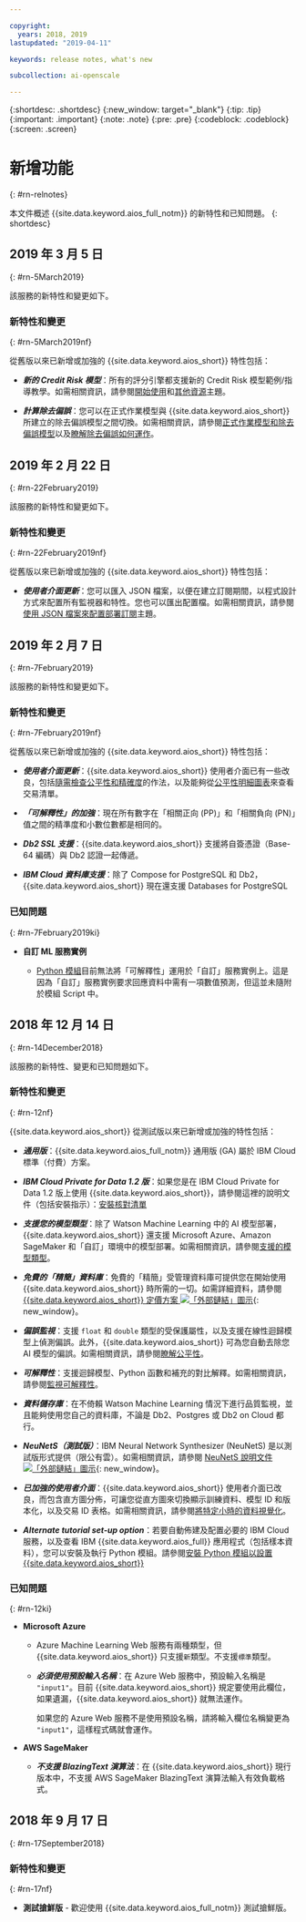```yaml
---

copyright:
  years: 2018, 2019
lastupdated: "2019-04-11"

keywords: release notes, what's new 

subcollection: ai-openscale

---
```


{:shortdesc: .shortdesc}
{:new_window: target="_blank"}
{:tip: .tip}
{:important: .important}
{:note: .note}
{:pre: .pre}
{:codeblock: .codeblock}
{:screen: .screen}

# 新增功能
{: #rn-relnotes}

本文件概述 {{site.data.keyword.aios_full_notm}} 的新特性和已知問題。
{: shortdesc}

## 2019 年 3 月 5 日
{: #rn-5March2019}

該服務的新特性和變更如下。

### 新特性和變更
{: #rn-5March2019nf}

從舊版以來已新增或加強的 {{site.data.keyword.aios_short}} 特性包括：

- __*新的 Credit Risk 模型*__：所有的評分引擎都支援新的 Credit Risk 模型範例/指導教學。如需相關資訊，請參閱[開始使用](/docs/services/ai-openscale?topic=ai-openscale-gettingstarted#gettingstarted)和[其他資源](/docs/services/ai-openscale?topic=ai-openscale-arsc-ov#arsc-ov)主題。

- __*計算除去偏誤*__：您可以在正式作業模型與 {{site.data.keyword.aios_short}} 所建立的除去偏誤模型之間切換。如需相關資訊，請參閱[正式作業模型和除去偏誤模型](/docs/services/ai-openscale?topic=ai-openscale-it-ov#it-prdb)以及[瞭解除去偏誤如何運作](/docs/services/ai-openscale?topic=ai-openscale-mf-monitor#mf-debias)。

## 2019 年 2 月 22 日
{: #rn-22February2019}

該服務的新特性和變更如下。

### 新特性和變更
{: #rn-22February2019nf}

從舊版以來已新增或加強的 {{site.data.keyword.aios_short}} 特性包括：

- __*使用者介面更新*__：您可以匯入 JSON 檔案，以便在建立訂閱期間，以程式設計方式來配置所有監視器和特性。您也可以匯出配置檔。如需相關資訊，請參閱[使用 JSON 檔案來配置部署訂閱](/docs/services/ai-openscale?topic=ai-openscale-cf-ov)主題。

## 2019 年 2 月 7 日
{: #rn-7February2019}

該服務的新特性和變更如下。

### 新特性和變更
{: #rn-7February2019nf}

從舊版以來已新增或加強的 {{site.data.keyword.aios_short}} 特性包括：

- __*使用者介面更新*__：{{site.data.keyword.aios_short}} 使用者介面已有一些改良，包括[隨需檢查公平性和精確度](/docs/services/ai-openscale?topic=ai-openscale-it-ov#it-vdep)的作法，以及能夠從[公平性明細圖表](/docs/services/ai-openscale?topic=ai-openscale-it-ov#it-tra)來查看交易清單。

- __*「可解釋性」的加強*__：現在所有數字在「相關正向 (PP)」和「相關負向 (PN)」值之間的精準度和小數位數都是相同的。

- __*Db2 SSL 支援*__：{{site.data.keyword.aios_short}} 支援將自簽憑證（Base-64 編碼）與 Db2 認證一起傳遞。

- __*IBM Cloud 資料庫支援*__：除了 Compose for PostgreSQL 和 Db2，{{site.data.keyword.aios_short}} 現在還支援 Databases for PostgreSQL

### 已知問題
{: #rn-7February2019ki}

- **自訂 ML 服務實例**

    - [Python 模組](/docs/services/ai-openscale?topic=ai-openscale-as-module)目前無法將「可解釋性」運用於「自訂」服務實例上。這是因為「自訂」服務實例要求回應資料中需有一項數值預測，但這並未隨附於模組 Script 中。

## 2018 年 12 月 14 日
{: #rn-14December2018}

該服務的新特性、變更和已知問題如下。

### 新特性和變更
{: #rn-12nf}

{{site.data.keyword.aios_short}} 從測試版以來已新增或加強的特性包括：

- __*通用版*__：{{site.data.keyword.aios_full_notm}} 通用版 (GA) 屬於 IBM Cloud 標準（付費）方案。

- __*IBM Cloud Private for Data 1.2 版*__：如果您是在 IBM Cloud Private for Data 1.2 版上使用 {{site.data.keyword.aios_short}}，請參閱這裡的說明文件（包括安裝指示）：[安裝核對清單](/docs/services/ai-openscale-icp?topic=ai-openscale-icp-inst-install-icp#install)

- __*支援您的模型類型*__：除了 Watson Machine Learning 中的 AI 模型部署，{{site.data.keyword.aios_short}} 還支援 Microsoft Azure、Amazon SageMaker 和「自訂」環境中的模型部署。如需相關資訊，請參閱[支援的模型類型](/docs/services/ai-openscale?topic=ai-openscale-in-ov)。

- __*免費的「精簡」資料庫*__：免費的「精簡」受管理資料庫可提供您在開始使用 {{site.data.keyword.aios_short}} 時所需的一切。如需詳細資料，請參閱 [{{site.data.keyword.aios_short}} 定價方案 ![「外部鏈結」圖示](../../icons/launch-glyph.svg "「外部鏈結」圖示")](https://{DomainName}/catalog/services/watson-openscale){: new_window}。

- __*偏誤監視*__：支援 `float` 和 `double` 類型的受保護屬性，以及支援在線性迴歸模型上偵測偏誤。此外，{{site.data.keyword.aios_short}} 可為您自動去除您 AI 模型的偏誤。如需相關資訊，請參閱[瞭解公平性](/docs/services/ai-openscale?topic=ai-openscale-mf-monitor)。

- __*可解釋性*__：支援迴歸模型、Python 函數和補充的對比解釋。如需相關資訊，請參閱[監視可解釋性](/docs/services/ai-openscale?topic=ai-openscale-ie-ov)。

- __*資料儲存庫*__：在不倚賴 Watson Machine Learning 情況下進行品質監視，並且能夠使用您自己的資料庫，不論是 Db2、Postgres 或 Db2 on Cloud 都行。

- __*NeuNetS（測試版）*__：IBM Neural Network Synthesizer (NeuNetS) 是以測試版形式提供（限公有雲）。如需相關資訊，請參閱 [NeuNetS 說明文件![「外部鏈結」圖示](../../icons/launch-glyph.svg "「外部鏈結」圖示")](https://dataplatform.cloud.ibm.com/ml/neunets){: new_window}。

- __*已加強的使用者介面*__：{{site.data.keyword.aios_short}} 使用者介面已改良，而包含直方圖分佈，可讓您從直方圖來切換顯示訓練資料、模型 ID 和版本化，以及交易 ID 表格。如需相關資訊，請參閱[將特定小時的資料視覺化](/docs/services/ai-openscale?topic=ai-openscale-it-ov#it-vdet)。

- __*Alternate tutorial set-up option*__：若要自動佈建及配置必要的 IBM Cloud 服務，以及查看 IBM {{site.data.keyword.aios_full}} 應用程式（包括樣本資料），您可以安裝及執行 Python 模組。請參閱[安裝 Python 模組以設置 {{site.data.keyword.aios_short}}](/docs/services/ai-openscale?topic=ai-openscale-as-module)

### 已知問題
{: #rn-12ki}

- **Microsoft Azure**

    - Azure Machine Learning Web 服務有兩種類型，但 {{site.data.keyword.aios_short}} 只支援`新`類型。不支援`標準`類型。

    - __*必須使用預設輸入名稱*__：在 Azure Web 服務中，預設輸入名稱是 `"input1"`。目前 {{site.data.keyword.aios_short}} 規定要使用此欄位，如果遺漏，{{site.data.keyword.aios_short}} 就無法運作。

      如果您的 Azure Web 服務不是使用預設名稱，請將輸入欄位名稱變更為 `"input1"`，這樣程式碼就會運作。

- **AWS SageMaker**

    - __*不支援 BlazingText 演算法*__：在 {{site.data.keyword.aios_short}} 現行版本中，不支援 AWS SageMaker BlazingText 演算法輸入有效負載格式。

## 2018 年 9 月 17 日
{: #rn-17September2018}

### 新特性和變更
{: #rn-17nf}

- **測試搶鮮版** - 歡迎使用 {{site.data.keyword.aios_full_notm}} 測試搶鮮版。
